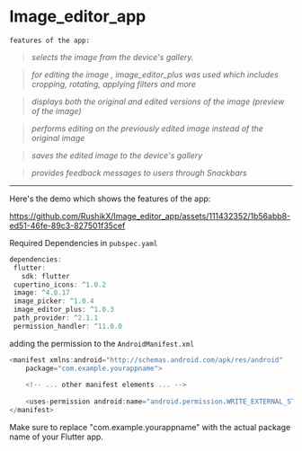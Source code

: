 # Image_editor_app

```features of the app:```


>*selects the image from the device's gallery.*

>_for editing the image , image_editor_plus was used which includes cropping, rotating, applying filters and more_

>_displays both the original and edited versions of the image (preview of the image)_

>_performs editing on the previously edited image instead of the original image_

>_saves the edited image to the device's gallery_

>_provides feedback messages to users through Snackbars_




****



Here's the demo which shows the features of the app:




https://github.com/RushikX/Image_editor_app/assets/111432352/1b56abb8-ed51-46fe-89c3-827501f35cef







Required Dependencies in ```pubspec.yaml```
 ``` dart
dependencies:
  flutter:
    sdk: flutter
  cupertino_icons: ^1.0.2
  image: ^4.0.17
  image_picker: ^1.0.4
  image_editor_plus: ^1.0.3
  path_provider: ^2.1.1
  permission_handler: ^11.0.0
```

adding the permission to the ```AndroidManifest.xml ```
``` dart
<manifest xmlns:android="http://schemas.android.com/apk/res/android"
    package="com.example.yourappname">
    
    <!-- ... other manifest elements ... -->
    
    <uses-permission android:name="android.permission.WRITE_EXTERNAL_STORAGE"/>
</manifest>
```


Make sure to replace "com.example.yourappname" with the actual package name of your Flutter app.



